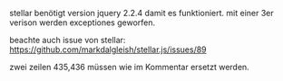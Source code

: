stellar benötigt version jquery 2.2.4 damit es funktioniert. mit einer 3er verison werden exceptiones geworfen.

beachte auch issue von stellar: https://github.com/markdalgleish/stellar.js/issues/89

zwei zeilen 435,436 müssen wie im Kommentar ersetzt werden.